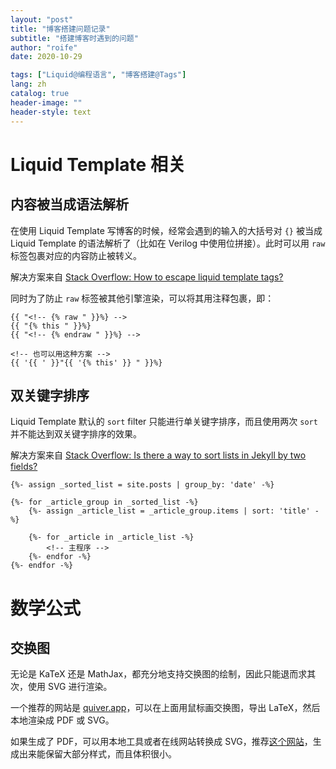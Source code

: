 ```yaml
---
layout: "post"
title: "博客搭建问题记录"
subtitle: "搭建博客时遇到的问题"
author: "roife"
date: 2020-10-29

tags: ["Liquid@编程语言", "博客搭建@Tags"]
lang: zh
catalog: true
header-image: ""
header-style: text
---
```


# Liquid Template 相关

## 内容被当成语法解析

在使用 Liquid Template 写博客的时候，经常会遇到的输入的大括号对 `{}` 被当成 Liquid Template 的语法解析了（比如在 Verilog 中使用位拼接）。此时可以用 `raw` 标签包裹对应的内容防止被转义。

解决方案来自 [Stack Overflow: How to escape liquid template tags?](https://stackoverflow.com/a/57120464)

同时为了防止 `raw` 标签被其他引擎渲染，可以将其用注释包裹，即：

```liquid
{{ "<!-- {% raw " }}%} -->
{{ "{% this " }}%}
{{ "<!-- {% endraw " }}%} -->

<!-- 也可以用这种方案 -->
{{ '{{ ' }}"{{ '{% this' }} " }}%}
```

## 双关键字排序

Liquid Template 默认的 `sort` filter 只能进行单关键字排序，而且使用两次 `sort` 并不能达到双关键字排序的效果。

解决方案来自 [Stack Overflow: Is there a way to sort lists in Jekyll by two fields?](https://stackoverflow.com/questions/45651759/is-there-a-way-to-sort-lists-in-jekyll-by-two-fields)

<!-- {% raw %} -->
```liquid
{%- assign _sorted_list = site.posts | group_by: 'date' -%}

{%- for _article_group in _sorted_list -%}
    {%- assign _article_list = _article_group.items | sort: 'title' -%}

    {%- for _article in _article_list -%}
        <!-- 主程序 -->
    {%- endfor -%}
{%- endfor -%}
```
<!-- {% endraw %} -->

# 数学公式

## 交换图

无论是 KaTeX 还是 MathJax，都充分地支持交换图的绘制，因此只能退而求其次，使用 SVG 进行渲染。

一个推荐的网站是 [quiver.app](https://q.uiver.app)，可以在上面用鼠标画交换图，导出 LaTeX，然后本地渲染成 PDF 或 SVG。

如果生成了 PDF，可以用本地工具或者在线网站转换成 SVG，推荐[这个网站](https://products.aspose.app/pdf/conversion/pdf-to-svg)，生成出来能保留大部分样式，而且体积很小。